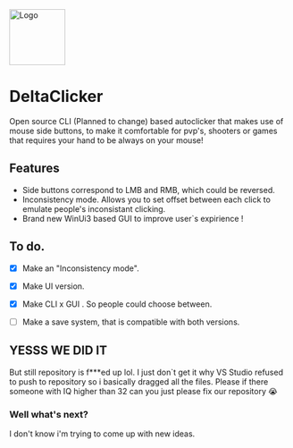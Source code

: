 <img src="https://github.com/user-attachments/assets/a61cce06-36c8-46ab-84ac-9481988eda4f" alt="Logo" width="100"> 


# DeltaClicker
Open source CLI (Planned to change) based autoclicker that makes use of mouse side buttons, to make it comfortable for pvp's, shooters or games that requires your hand to be always on your mouse!



## Features

* Side buttons correspond to LMB and RMB, which could be reversed.
* Inconsistency mode. Allows you to set offset between each click to emulate people's inconsistant clicking.
* Brand new WinUi3 based GUI to improve user`s expirience !



## To do.
- [x] Make an "Inconsistency mode".
- [x] Make UI version.
- [X] Make CLI x GUI . So people could choose between.
- [ ] Make a save system, that is compatible with both versions.




## YESSS WE DID IT

But still repository is f***ed up lol. I just don`t get it why VS Studio refused to push to repository so i basically dragged all the files.
Please if there someone with IQ higher than 32 can you just please fix our repository 😭






### Well what's next? 
I don't know i'm trying to come up with new ideas.
